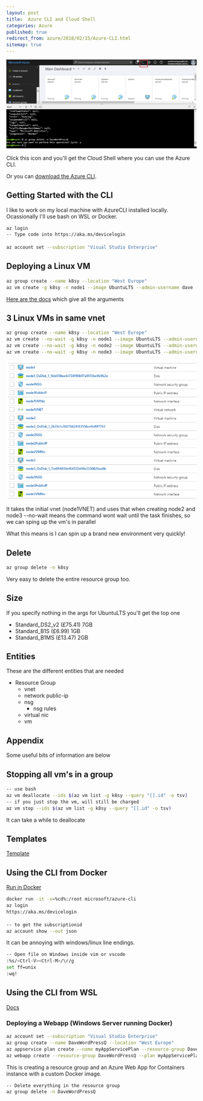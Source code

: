 ```yaml
---
layout: post
title:  Azure CLI and Cloud Shell
categories: Azure 
published: true 
redirect_from: azure/2018/02/15/Azure-CLI.html 
sitemap: true
---
```

![ps](/assets/2018-02-15/azurecli.png)

Click this icon and you'll get the Cloud Shell where you can use the Azure CLI.

Or you can [download the Azure CLI](https://docs.microsoft.com/en-us/cli/azure/install-azure-cli?view=azure-cli-latest).

## Getting Started with the CLI

I like to work on my local machine with AzureCLI installed locally. Ocassionally I'll use bash on WSL or Docker.

```bash
az login
-- Type code into https://aka.ms/devicelogin

az account set --subscription "Visual Studio Enterprise"
```

## Deploying a Linux VM

```bash
az group create --name k8sy --location "West Europe"
az vm create -g k8sy -n node1 --image UbuntuLTS --admin-username dave --admin-password thisisasecretAA11! --size Standard_B1MS 
```

[Here are the docs](https://docs.microsoft.com/en-us/cli/azure/vm?view=azure-cli-latest#az_vm_create) which give all the arguments

## 3 Linux VMs in same vnet

```bash
az group create --name k8sy --location "West Europe"
az vm create --no-wait -g k8sy -n node1 --image UbuntuLTS --admin-username dave --admin-password thisisasecretAA11! --size Standard_B1MS
az vm create --no-wait -g k8sy -n node2 --image UbuntuLTS --admin-username dave --admin-password thisisasecretAA11! --size Standard_B1MS
az vm create --no-wait -g k8sy -n node3 --image UbuntuLTS --admin-username dave --admin-password thisisasecretAA11! --size Standard_B1MS
```

![ps](/assets/2018-03-08/3.png)

It takes the initial vnet (node1VNET) and uses that when creating node2 and node3
--no-wait means the command wont wait until the task finishes, so we can sping up the vm's in parallel

What this means is I can spin up a brand new environment very quickly!

## Delete

```bash
az group delete -n k8sy
```

Very easy to delete the entire resource group too.

## Size

If you specify nothing in the args for UbuntuLTS you'll get the top one

- Standard_DS2_v2 (£75.41) 7GB
- Standard_B1S  (£6.99) 1GB
- Standard_B1MS (£13.47) 2GB

## Entities 

These are the different entities that are needed

- Resource Group  
  - vnet  
  - network public-ip  
  - nsg  
    - nsg rules
  - virtual nic
  - vm

## Appendix

Some useful bits of information are below

## Stopping all vm's in a group

```bash
-- use bash
az vm deallocate --ids $(az vm list -g k8sy --query "[].id" -o tsv)
-- if you just stop the vm, will still be charged
az vm stop --ids $(az vm list -g k8sy --query "[].id" -o tsv)
```

It can take a while to deallocate

## Templates

[Template](https://github.com/Azure/azure-quickstart-templates/tree/master/101-vm-simple-linux)  

## Using the CLI from Docker

[Run in Docker](https://docs.microsoft.com/en-us/cli/azure/run-azure-cli-docker?view=azure-cli-latest)

```bash
docker run -it -v=%cd%:/root microsoft/azure-cli
az login
https://aka.ms/devicelogin

-- to get the subscriptionid
az account show --out json
```

It can be annoying with windows/linux line endings.

```bash
-- Open file on Windows inside vim or vscode
:%s/<Ctrl-V><Ctrl-M>/\r/g
set ff=unix
:wq!
```

## Using the CLI from WSL

[Docs](https://docs.microsoft.com/en-us/cli/azure/install-azure-cli?view=azure-cli-latest)

### Deploying a Webapp (Windows Server running Docker)

```bash
az account set --subscription "Visual Studio Enterprise"
az group create --name DaveWordPressQ --location "West Europe"
az appservice plan create --name myAppServicePlan --resource-group DaveWordPressQ --sku S1 --is-linux
az webapp create --resource-group DaveWordPressQ --plan myAppServicePlan --name DaveWordPressQ  --deployment-container-image-name davemateer/wordpresswithziparchive:php7.2
```

This is creating a resource group and an Azure Web App for Containers instance with a custom Docker image.

```bash
-- Delete everything in the resource group
az group delete -n DaveWordPressQ 
```
